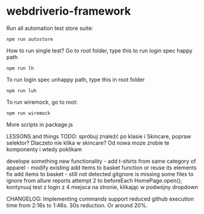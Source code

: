 # webdriverio-framework

Run all automation test store suite:

```
npm run autostore
```

How to run single test? Go to root folder, type this to run login spec happy path

```
npm run lh
```

To run login spec unhappy path, type this in root folder

```
npm run luh
```

To run wiremock, go to root:

```
npm run wiremock
```

More scripts in package.js

LESSONS and things TODO:
spróbuj znaleźć po klasie i Skincare, popraw selektor? Dlaczeto nie klika w skincare? Od nowa moze zrobie te komponenty i wtedy poklikam

develope something new functionality - add t-shirts from same category of apparel - modify existing add items to basket function or reuse its elements
fix add items to basket - still not detected
gitgnore is missing some files to ignore from allure reports
attempt 2 to beforeEach HomePage.open();
kontynuuj test z login z 4 miejsca na stronie, klikając w podwójny dropdown

CHANGELOG:
Implementing commands support reduced github execution time from 2:16s to 1:46s. 30s reduction. Or around 20%.
